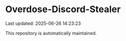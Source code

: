 # Overdose-Discord-Stealer

Last updated: 2025-06-26 14:23:23

This repository is automatically maintained.
